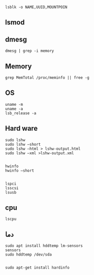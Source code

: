 ```
lsblk -o NAME,UUID,MOUNTPOIN
```
## lsmod

## dmesg
```
dmesg | grep -i memory
```

## Memory
```
grep MemTotal /proc/meminfo || free -g
```
## OS 
```
uname -m
uname -a
lsb_release -a
```

## Hard ware
```
sudo lshw 
sudo lshw –short
sudo lshw –html > lshw-output.html
sudo lshw –xml >lshw-output.xml


hwinfo
hwinfo –short


lspci
lsscsi
lsusb
```

## cpu
```
lscpu
```

## دما
```
sudo apt install hddtemp lm-sensors
sensors
sudo hddtemp /dev/sda   


sudo apt-get install hardinfo
```
